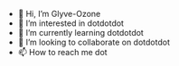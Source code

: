 - 👋 Hi, I’m Glyve-Ozone
- 👀 I’m interested in dotdotdot
- 🌱 I’m currently learning dotdotdot
- 💞️ I’m looking to collaborate on dotdotdot
- 📫 How to reach me dot
